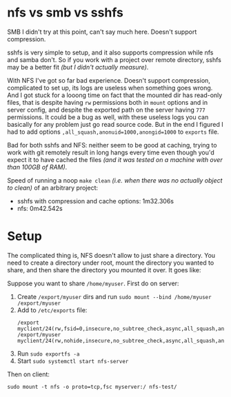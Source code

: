 # nfs vs smb vs sshfs

SMB I didn't try at this point, can't say much here. Doesn't support compression.

sshfs is very simple to setup, and it also supports compression while nfs and samba don't. So if you work with a project over remote directory, sshfs may be a better fit *(but I didn't actually measure)*.

With NFS I've got so far bad experience. Doesn't support compression, complicated to set up, its logs are useless when something goes wrong. And I got stuck for a looong time on fact that the mounted dir has read-only files, that is despite having `rw` permissions both in `mount` options and in server config, and despite the exported path on the server having `777` permissions. It could be a bug as well, with these useless logs you can basically for any problem just go read source code. But in the end I figured I had to add options `,all_squash,anonuid=1000,anongid=1000` to `exports` file.

Bad for both sshfs and NFS: neither seem to be good at caching, trying to work with git remotely result in long hangs every time even though you'd expect it to have cached the files *(and it was tested on a machine with over than 100GB of RAM)*.

Speed of running a noop `make clean` *(i.e. when there was no actually object to clean)* of an arbitrary project:

* sshfs with compression and cache options: 1m32.306s
* nfs: 0m42.542s

# Setup

The complicated thing is, NFS doesn't allow to just share a directory. You need to create a directory under root, mount the directory you wanted to share, and then share the directory you mounted it over. It goes like:

Suppose you want to share `/home/myuser`. First do on server:

1. Create `/export/myuser` dirs and run `sudo mount --bind /home/myuser /export/myuser`
2. Add to `/etc/exports` file:
    ```
    /export        myclient/24(rw,fsid=0,insecure,no_subtree_check,async,all_squash,anonuid=1000,anongid=1000)
    /export/myuser myclient/24(rw,nohide,insecure,no_subtree_check,async,all_squash,anonuid=1000,anongid=1000)

    ```
3. Run `sudo exportfs -a`
4. Start `sudo systemctl start nfs-server`

Then on client:

```
sudo mount -t nfs -o proto=tcp,fsc myserver:/ nfs-test/
```
